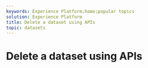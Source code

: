 ```yaml
---
keywords: Experience Platform;home;popular topics
solution: Experience Platform
title: Delete a dataset using APIs
topic: datasets
---
```


# Delete a dataset using APIs